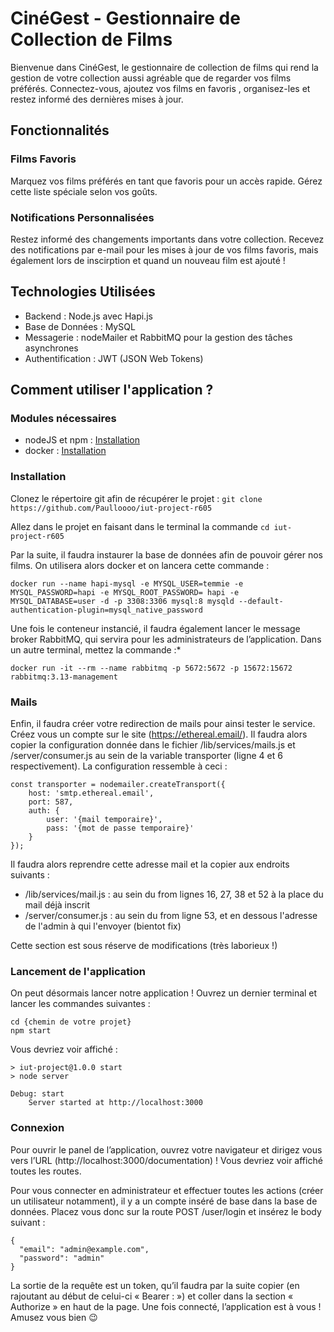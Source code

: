 # CinéGest - Gestionnaire de Collection de Films

Bienvenue dans CinéGest, le gestionnaire de collection de films qui rend la gestion de votre collection aussi agréable que de regarder vos films préférés. Connectez-vous, ajoutez vos films en favoris , organisez-les et restez informé des dernières mises à jour.

## Fonctionnalités

### Films Favoris
Marquez vos films préférés en tant que favoris pour un accès rapide. Gérez cette liste spéciale selon vos goûts.

### Notifications Personnalisées
Restez informé des changements importants dans votre collection. Recevez des notifications par e-mail pour les mises à jour de vos films favoris, mais également lors de inscirption et quand un nouveau film est ajouté !

## Technologies Utilisées

- Backend : Node.js avec Hapi.js
- Base de Données : MySQL
- Messagerie : nodeMailer et RabbitMQ pour la gestion des tâches asynchrones
- Authentification : JWT (JSON Web Tokens)

## Comment utiliser l'application ?

### Modules nécessaires
- nodeJS et npm : [Installation](https://nodejs.org/en/download/)
- docker : [Installation](https://docs.docker.com/desktop/install/)

### Installation 
Clonez le répertoire git afin de récupérer le projet : 
``` git clone https://github.com/Paulloooo/iut-project-r605 ```

Allez dans le projet en faisant dans le terminal la commande 
``` cd iut-project-r605 ```

Par la suite, il faudra instaurer la base de données afin de pouvoir gérer nos films. On utilisera alors docker et on lancera cette commande : 

```docker run --name hapi-mysql -e MYSQL_USER=temmie -e MYSQL_PASSWORD=hapi -e MYSQL_ROOT_PASSWORD= hapi -e MYSQL_DATABASE=user -d -p 3308:3306 mysql:8 mysqld --default-authentication-plugin=mysql_native_password```

Une fois le conteneur instancié, il faudra également lancer le message broker RabbitMQ, qui servira pour les administrateurs de l’application. Dans un autre terminal, mettez la commande :*

```docker run -it --rm --name rabbitmq -p 5672:5672 -p 15672:15672 rabbitmq:3.13-management```

### Mails 
Enfin, il faudra créer votre redirection de mails pour ainsi tester le service. Créez vous un compte sur le site (https://ethereal.email/).
Il faudra alors copier la configuration donnée dans le fichier /lib/services/mails.js et /server/consumer.js au sein de la variable transporter (ligne 4 et 6 respectivement).
La configuration ressemble à ceci : 

```
const transporter = nodemailer.createTransport({
    host: 'smtp.ethereal.email',
    port: 587,
    auth: {
        user: '{mail temporaire}',
        pass: '{mot de passe temporaire}'
    }
});
```

Il faudra alors reprendre cette adresse mail et la copier aux endroits suivants : 
- /lib/services/mail.js : au sein du from lignes 16, 27, 38 et 52 à la place du mail déjà inscrit
- /server/consumer.js : au sein du from ligne 53, et en dessous l'adresse de l'admin à qui l'envoyer (bientot fix)

Cette section est sous réserve de modifications (très laborieux !)

### Lancement de l'application 
On peut désormais lancer notre application ! Ouvrez un dernier terminal et lancer les commandes suivantes : 
``` 
cd {chemin de votre projet}
npm start
```

Vous devriez voir affiché : 
``` 
> iut-project@1.0.0 start
> node server

Debug: start 
    Server started at http://localhost:3000
``` 

### Connexion
Pour ouvrir le panel de l’application, ouvrez votre navigateur et dirigez vous vers l’URL (http://localhost:3000/documentation) ! Vous devriez voir affiché toutes les routes.

Pour vous connecter en administrateur et effectuer toutes les actions (créer un utilisateur notamment), il y a un compte inséré de base dans la base de données. Placez vous donc sur la route POST /user/login et insérez le body suivant : 
``` 
{
  "email": "admin@example.com",
  "password": "admin"
}
``` 
La sortie de la requête est un token, qu’il faudra par la suite copier (en rajoutant au début de celui-ci « Bearer : ») et coller dans la section « Authorize » en haut de la page. Une fois connecté, l’application est à vous ! Amusez vous bien 😉

